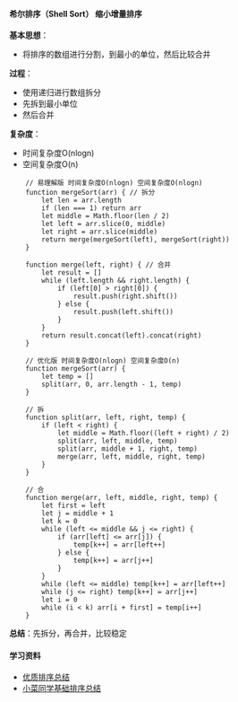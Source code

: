 #### 希尔排序（Shell Sort） 缩小增量排序

**基本思想**：
- 将排序的数组进行分割，到最小的单位，然后比较合并

**过程**：
- 使用递归进行数组拆分
- 先拆到最小单位
- 然后合并

**复杂度**：
- 时间复杂度O(nlogn)
- 空间复杂度O(n)

```
    // 易理解版 时间复杂度O(nlogn) 空间复杂度O(nlogn)
    function mergeSort(arr) { // 拆分
        let len = arr.length
        if (len === 1) return arr
        let middle = Math.floor(len / 2)
        let left = arr.slice(0, middle)
        let right = arr.slice(middle)
        return merge(mergeSort(left), mergeSort(right))
    }

    function merge(left, right) { // 合并
        let result = []
        while (left.length && right.length) {
            if (left[0] > right[0]) {
                result.push(right.shift())
            } else {
                result.push(left.shift())
            }
        }
        return result.concat(left).concat(right)
    }

    // 优化版 时间复杂度O(nlogn) 空间复杂度O(n)
    function mergeSort(arr) {
        let temp = []
        split(arr, 0, arr.length - 1, temp)
    }

    // 拆
    function split(arr, left, right, temp) {
        if (left < right) {
            let middle = Math.floor((left + right) / 2)
            split(arr, left, middle, temp)
            split(arr, middle + 1, right, temp)
            merge(arr, left, middle, right, temp)
        }
    }

    // 合
    function merge(arr, left, middle, right, temp) {
        let first = left
        let j = middle + 1
        let k = 0
        while (left <= middle && j <= right) {
            if (arr[left] <= arr[j]) {
                temp[k++] = arr[left++]
            } else {
                temp[k++] = arr[j++]
            }
        }
        while (left <= middle) temp[k++] = arr[left++]
        while (j <= right) temp[k++] = arr[j++]
        let i = 0
        while (i < k) arr[i + first] = temp[i++]
    }
```

**总结**：先拆分，再合并，比较稳定

#### 学习资料
- [优质排序总结](https://www.cnblogs.com/xiaohuiduan/p/11188304.html)
- [小菜同学基础排序总结](https://www.runoob.com/w3cnote/sort-algorithm-summary.html)